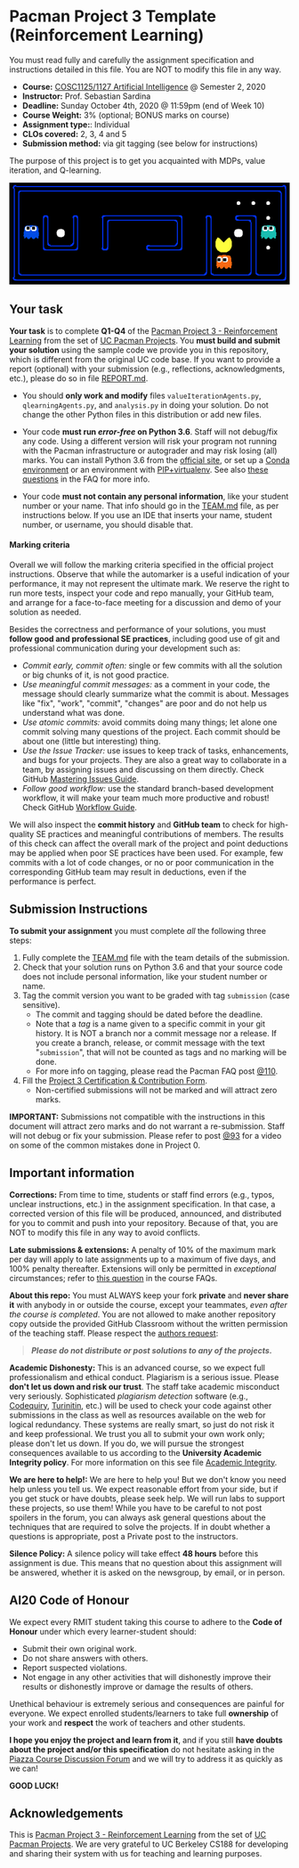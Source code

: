 # Pacman Project 3 Template (Reinforcement Learning)

You must read fully and carefully the assignment specification and instructions detailed in this file. You are NOT to modify this file in any way.

* **Course:** [COSC1125/1127 Artificial Intelligence](http://www1.rmit.edu.au/courses/004123) @ Semester 2, 2020
* **Instructor:** Prof. Sebastian Sardina
* **Deadline:** Sunday October 4th, 2020 @ 11:59pm (end of Week 10)
* **Course Weight:** 3% (optional; BONUS marks on course)
* **Assignment type:**: Individual
* **CLOs covered:** 2, 3, 4 and 5
* **Submission method:** via git tagging (see below for instructions)

The purpose of this project is to get you acquainted with MDPs, value iteration, and Q-learning.

 <p align="center"> 
    <img src="logo-p3.png" alt="logo project 3">
 </p>

## Your task

**Your task** is to complete **Q1-Q4** of the [Pacman Project 3 - Reinforcement Learning](http://ai.berkeley.edu/reinforcement.html) from the set of [UC Pacman Projects](http://ai.berkeley.edu/project_overview.html). You **must build and submit your solution** using the sample code we provide you in this repository, which is different from the original UC code base. If you want to provide a report (optional) with your submission (e.g., reflections, acknowledgments, etc.), please do so in file [REPORT.md](REPORT.md).

* You should **only work and modify** files `valueIterationAgents.py`, `qlearningAgents.py`, and `analysis.py` in doing your solution. Do not change the other Python files in this distribution or add new files.

* Your code **must run _error-free_ on Python 3.6**. Staff will not debug/fix any code. Using a different version will risk your program not running with the Pacman infrastructure or autograder and may risk losing (all) marks. You can install Python 3.6 from the [official site](https://www.python.org/dev/peps/pep-0494/), or set up a [Conda environment](https://www.freecodecamp.org/news/why-you-need-python-environments-and-how-to-manage-them-with-conda-85f155f4353c/) or an environment with [PIP+virtualenv](https://uoa-eresearch.github.io/eresearch-cookbook/recipe/2014/11/26/python-virtual-env/). See also [these questions](https://bit.ly/39vTEBH) in the FAQ for more info.

* Your code **must not contain any personal information**, like your student number or your name. That info should go in the [TEAM.md](TEAM.md) file, as per instructions below. If you use an IDE that inserts your name, student number, or username, you should disable that.

#### Marking criteria

Overall we will follow the marking criteria specified in the official project instructions. Observe that while the automarker is a useful indication of your performance, it may not represent the ultimate mark. We reserve the right to run more tests, inspect your code and repo manually, your GitHub team, and arrange for a face-to-face meeting for a discussion and demo of your solution as needed.  

Besides the correctness and performance of your solutions, you must **follow good and professional SE practices**, including good use of git and professional communication during your development such as:

* _Commit early, commit often:_ single or few commits with all the solution or big chunks of it, is not good practice.
* _Use meaningful commit messages:_ as a comment in your code, the message should clearly summarize what the commit is about. Messages like "fix", "work", "commit", "changes" are poor and do not help us understand what was done.
* _Use atomic commits:_ avoid commits doing many things; let alone one commit solving many questions of the project. Each commit should be about one (little but interesting) thing. 
* _Use the Issue Tracker:_ use issues to keep track of tasks, enhancements, and bugs for your projects. They are also a great way to collaborate in a team, by assigning issues and discussing on them directly. Check GitHub [Mastering Issues Guide](https://guides.github.com/features/issues/).
* _Follow good workflow:_ use the standard branch-based development workflow, it will make your team much more productive and robust! Check GitHub [Workflow Guide](https://guides.github.com/introduction/flow/). 

We will also inspect the **commit history** and **GitHub team** to check for high-quality SE practices and meaningful contributions of members. The results of this check can affect the overall mark of the project and point deductions may be applied when poor SE practices have been used. For example, few commits with a lot of code changes, or no or poor communication in the corresponding GitHub team may result in deductions, even if the performance is perfect. 


## Submission Instructions

**To submit your assignment** you must complete _all_ the following three steps:

1. Fully complete the [TEAM.md](TEAM.md) file with the team details of the submission.
2. Check that your solution runs on Python 3.6 and that your source code does not include personal information, like your student number or name. 
3. Tag the commit version you want to be graded with tag `submission` (case sensitive). 
    * The commit and tagging should be dated before the deadline.
    * Note that a _tag_ is a name given to a specific commit in your git history. It is  NOT a branch nor a commit message nor a release. If you create a branch, release, or commit message with the text "`submission`", that will not be counted as tags and no marking will be done. 
    * For more info on tagging, please read the Pacman FAQ post [@110](https://piazza.com/class/kbsmlzxg3k7418?cid=110).
4. Fill the [Project 3 Certification \& Contribution Form](https://bit.ly/2YntHQL).
    * Non-certified submissions will not be marked and will attract zero marks.
      
**IMPORTANT:** Submissions not compatible with the instructions in this document will attract zero marks and do not warrant a re-submission. Staff will not debug or fix your submission. Please refer to post [@93](https://piazza.com/class/kbsmlzxg3k7418?cid=93) for a video on some of the common mistakes done in Project 0.


## Important information

**Corrections:** From time to time, students or staff find errors (e.g., typos, unclear instructions, etc.) in the assignment specification. In that case, a corrected version of this file will be produced, announced, and distributed for you to commit and push into your repository.  Because of that, you are NOT to modify this file in any way to avoid conflicts.

**Late submissions & extensions:** A penalty of 10% of the maximum mark per day will apply to late assignments up to a maximum of five days, and 100% penalty thereafter. Extensions will only be permitted in _exceptional_ circumstances; refer to [this question](https://bit.ly/32WMVji) in the course FAQs. 

**About this repo:** You must ALWAYS keep your fork **private** and **never share it** with anybody in or outside the course, except your teammates, _even after the course is completed_. You are not allowed to make another repository copy outside the provided GitHub Classroom without the written permission of the teaching staff. Please respect the [authors request](http://ai.berkeley.edu/project_instructions.html): 

> **_Please do not distribute or post solutions to any of the projects._**

**Academic Dishonesty:** This is an advanced course, so we expect full professionalism and ethical conduct.  Plagiarism is a serious issue. Please **don't let us down and risk our trust**. The staff take academic misconduct very seriously. Sophisticated _plagiarism detection_ software (e.g., [Codequiry](https://codequiry.com/), [Turinitin](https://www.turnitin.com/), etc.) will be used to check your code against other submissions in the class as well as resources available on the web for logical redundancy. These systems are really smart, so just do not risk it and keep professional. We trust you all to submit your own work only; please don't let us down. If you do, we will pursue the strongest consequences available to us according to the **University Academic Integrity policy**. For more information on this see file [Academic Integrity](ACADEMIC_INTEGRITY.md).

**We are here to help!:** We are here to help you! But we don't know you need help unless you tell us. We expect reasonable effort from your side, but if you get stuck or have doubts, please seek help. We will run labs to support these projects, so use them! While you have to be careful to not post spoilers in the forum, you can always ask general questions about the techniques that are required to solve the projects. If in doubt whether a questions is appropriate, post a Private post to the instructors.

**Silence Policy:** A silence policy will take effect **48 hours** before this assignment is due. This means that no question about this assignment will be answered, whether it is asked on the newsgroup, by email, or in person.

## AI20 Code of Honour

We expect every RMIT student taking this course to adhere to the **Code of Honour** under which every learner-student should:

* Submit their own original work.
* Do not share answers with others.
* Report suspected violations.
* Not engage in any other activities that will dishonestly improve their results or dishonestly improve or damage the results of others.

Unethical behaviour is extremely serious and consequences are painful for everyone. We expect enrolled students/learners to take full **ownership** of your work and **respect** the work of teachers and other students.


**I hope you enjoy the project and learn from it**, and if you still **have doubts about the project and/or this specification** do not hesitate asking in the [Piazza Course Discussion Forum](http://piazza.com/rmit.edu.au/spring2020/cosc11271125/home) and we will try to address it as quickly as we can!

**GOOD LUCK!**

## Acknowledgements

This is [Pacman Project 3 - Reinforcement Learning](http://ai.berkeley.edu/reinforcement.html) from the set of [UC Pacman Projects](http://ai.berkeley.edu/project_overview.html).  We are very grateful to UC Berkeley CS188 for developing and sharing their system with us for teaching and learning purposes.
